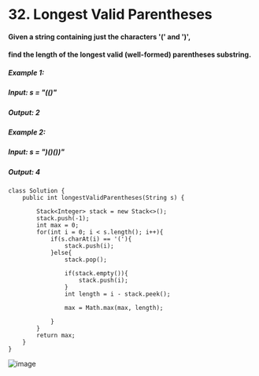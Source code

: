 # 32. Longest Valid Parentheses

#### Given a string containing just the characters '(' and ')', 
#### find the length of the longest valid (well-formed) parentheses substring.


##### Example 1:
#####    Input: s = "(()"
#####    Output: 2
##### Example 2: 
#####    Input: s = ")()())"
#####    Output: 4


```
class Solution {
    public int longestValidParentheses(String s) {
        
        Stack<Integer> stack = new Stack<>();
        stack.push(-1);
        int max = 0;
        for(int i = 0; i < s.length(); i++){
            if(s.charAt(i) == '('){
                stack.push(i);
            }else{
                stack.pop();
                
                if(stack.empty()){
                    stack.push(i);
                }
                int length = i - stack.peek();
                
                max = Math.max(max, length);
                
            }
        }
        return max;
    }
}
```

![image](https://user-images.githubusercontent.com/97871497/197014083-b9ea1de3-a76c-4f15-8170-25f42fccb29a.png)

